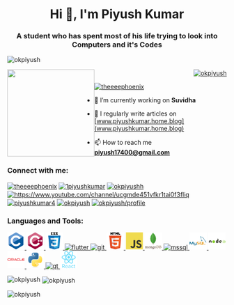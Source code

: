 <h1 align="center">Hi 👋, I'm Piyush Kumar</h1>
<h3 align="center">A student who has spent most of his life trying to look into Computers and it's Codes</h3>

<p align="left"> <img src="https://komarev.com/ghpvc/?username=okpiyush&label=Profile%20views&color=0e75b6&style=flat" alt="okpiyush" /> </p>

<p align="right"><img src="https://media.giphy.com/media/3o7WTL4qQCbbLLV2Pm/giphy.gif" align="left" height="200px" width="200px"> <a href="https://github.com/ryo-ma/github-profile-trophy"><img src="https://github-profile-trophy.vercel.app/?username=okpiyush" alt="okpiyush" width="50px" height="50px"/></a> </p>

<p align="left"> <a href="https://twitter.com/theeeephoenix" target="blank"><img src="https://img.shields.io/twitter/follow/theeeephoenix?logo=twitter&style=for-the-badge" alt="theeeephoenix" /></a> </p>

- 🔭 I’m currently working on **Suvidha**

- 📝 I regularly write articles on [www.piyushkumar.home.blog](www.piyushkumar.home.blog)

- 📫 How to reach me **piyush17400@gmail.com**

<h3 align="left">Connect with me:</h3>
<p align="left">
<a href="https://twitter.com/theeeephoenix" target="blank"><img align="center" src="https://raw.githubusercontent.com/rahuldkjain/github-profile-readme-generator/master/src/images/icons/Social/twitter.svg" alt="theeeephoenix" height="30" width="40" /></a>
<a href="https://linkedin.com/in/1piyushkumar" target="blank"><img align="center" src="https://raw.githubusercontent.com/rahuldkjain/github-profile-readme-generator/master/src/images/icons/Social/linked-in-alt.svg" alt="1piyushkumar" height="30" width="40" /></a>
<a href="https://instagram.com/okpiyushh" target="blank"><img align="center" src="https://raw.githubusercontent.com/rahuldkjain/github-profile-readme-generator/master/src/images/icons/Social/instagram.svg" alt="okpiyushh" height="30" width="40" /></a>
<a href="https://www.youtube.com/c/https://www.youtube.com/channel/ucgmde451vfkr1tai0f3fliq" target="blank"><img align="center" src="https://raw.githubusercontent.com/rahuldkjain/github-profile-readme-generator/master/src/images/icons/Social/youtube.svg" alt="https://www.youtube.com/channel/ucgmde451vfkr1tai0f3fliq" height="30" width="40" /></a>
<a href="https://www.codechef.com/users/piyushkumar4" target="blank"><img align="center" src="https://cdn.jsdelivr.net/npm/simple-icons@3.1.0/icons/codechef.svg" alt="piyushkumar4" height="30" width="40" /></a>
<a href="https://www.leetcode.com/okpiyush" target="blank"><img align="center" src="https://raw.githubusercontent.com/rahuldkjain/github-profile-readme-generator/master/src/images/icons/Social/leet-code.svg" alt="okpiyush" height="30" width="40" /></a>
<a href="https://auth.geeksforgeeks.org/user/okpiyush/profile" target="blank"><img align="center" src="https://raw.githubusercontent.com/rahuldkjain/github-profile-readme-generator/master/src/images/icons/Social/geeks-for-geeks.svg" alt="okpiyush/profile" height="30" width="40" /></a>
</p>

<h3 align="left">Languages and Tools:</h3>
<p align="left"> <a href="https://www.cprogramming.com/" target="_blank" rel="noreferrer"> <img src="https://raw.githubusercontent.com/devicons/devicon/master/icons/c/c-original.svg" alt="c" width="40" height="40"/> </a> <a href="https://www.w3schools.com/cpp/" target="_blank" rel="noreferrer"> <img src="https://raw.githubusercontent.com/devicons/devicon/master/icons/cplusplus/cplusplus-original.svg" alt="cplusplus" width="40" height="40"/> </a> <a href="https://www.w3schools.com/css/" target="_blank" rel="noreferrer"> <img src="https://raw.githubusercontent.com/devicons/devicon/master/icons/css3/css3-original-wordmark.svg" alt="css3" width="40" height="40"/> </a> <a href="https://flutter.dev" target="_blank" rel="noreferrer"> <img src="https://www.vectorlogo.zone/logos/flutterio/flutterio-icon.svg" alt="flutter" width="40" height="40"/> </a> <a href="https://git-scm.com/" target="_blank" rel="noreferrer"> <img src="https://www.vectorlogo.zone/logos/git-scm/git-scm-icon.svg" alt="git" width="40" height="40"/> </a> <a href="https://www.w3.org/html/" target="_blank" rel="noreferrer"> <img src="https://raw.githubusercontent.com/devicons/devicon/master/icons/html5/html5-original-wordmark.svg" alt="html5" width="40" height="40"/> </a> <a href="https://developer.mozilla.org/en-US/docs/Web/JavaScript" target="_blank" rel="noreferrer"> <img src="https://raw.githubusercontent.com/devicons/devicon/master/icons/javascript/javascript-original.svg" alt="javascript" width="40" height="40"/> </a> <a href="https://www.mongodb.com/" target="_blank" rel="noreferrer"> <img src="https://raw.githubusercontent.com/devicons/devicon/master/icons/mongodb/mongodb-original-wordmark.svg" alt="mongodb" width="40" height="40"/> </a> <a href="https://www.microsoft.com/en-us/sql-server" target="_blank" rel="noreferrer"> <img src="https://www.svgrepo.com/show/303229/microsoft-sql-server-logo.svg" alt="mssql" width="40" height="40"/> </a> <a href="https://www.mysql.com/" target="_blank" rel="noreferrer"> <img src="https://raw.githubusercontent.com/devicons/devicon/master/icons/mysql/mysql-original-wordmark.svg" alt="mysql" width="40" height="40"/> </a> <a href="https://nodejs.org" target="_blank" rel="noreferrer"> <img src="https://raw.githubusercontent.com/devicons/devicon/master/icons/nodejs/nodejs-original-wordmark.svg" alt="nodejs" width="40" height="40"/> </a> <a href="https://www.oracle.com/" target="_blank" rel="noreferrer"> <img src="https://raw.githubusercontent.com/devicons/devicon/master/icons/oracle/oracle-original.svg" alt="oracle" width="40" height="40"/> </a> <a href="https://www.python.org" target="_blank" rel="noreferrer"> <img src="https://raw.githubusercontent.com/devicons/devicon/master/icons/python/python-original.svg" alt="python" width="40" height="40"/> </a> <a href="https://www.qt.io/" target="_blank" rel="noreferrer"> <img src="https://upload.wikimedia.org/wikipedia/commons/0/0b/Qt_logo_2016.svg" alt="qt" width="40" height="40"/> </a> <a href="https://reactjs.org/" target="_blank" rel="noreferrer"> <img src="https://raw.githubusercontent.com/devicons/devicon/master/icons/react/react-original-wordmark.svg" alt="react" width="40" height="40"/> </a> </p>

<p><img align="left" src="https://github-readme-stats.vercel.app/api/top-langs?username=okpiyush&show_icons=true&locale=en&layout=compact" alt="okpiyush" /></p>

<p>&nbsp;<img align="center" src="https://github-readme-stats.vercel.app/api?username=okpiyush&show_icons=true&locale=en" alt="okpiyush" /></p>

<p><img align="center" src="https://github-readme-streak-stats.herokuapp.com/?user=okpiyush&" alt="okpiyush" /></p>
